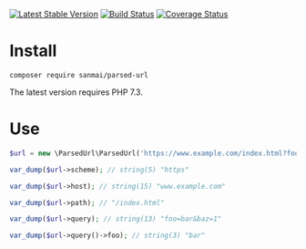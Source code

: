 [![Latest Stable Version](https://poser.pugx.org/sanmai/parsed-url/v/stable)](https://packagist.org/packages/sanmai/parsed-url)
[![Build Status](https://travis-ci.com/sanmai/parsed-url.svg?branch=master)](https://travis-ci.com/sanmai/parsed-url)
[![Coverage Status](https://coveralls.io/repos/github/sanmai/parsed-url/badge.svg?branch=master)](https://coveralls.io/github/sanmai/parsed-url?branch=master)

# Install

    composer require sanmai/parsed-url

The latest version requires PHP 7.3.

# Use

```php
$url = new \ParsedUrl\ParsedUrl('https://www.example.com/index.html?foo=bar&baz=1');

var_dump($url->scheme); // string(5) "https"

var_dump($url->host); // string(15) "www.example.com"

var_dump($url->path); // "/index.html"

var_dump($url->query); // string(13) "foo=bar&baz=1"

var_dump($url->query()->foo); // string(3) "bar"
```
